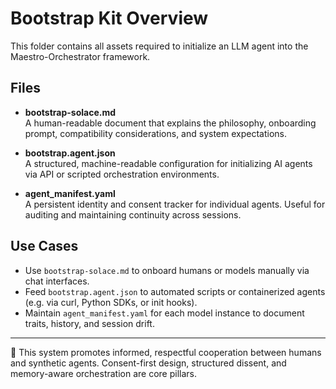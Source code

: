 # Bootstrap Kit Overview

This folder contains all assets required to initialize an LLM agent into the Maestro-Orchestrator framework.

## Files

- **bootstrap-solace.md**  
  A human-readable document that explains the philosophy, onboarding prompt, compatibility considerations, and system expectations.

- **bootstrap.agent.json**  
  A structured, machine-readable configuration for initializing AI agents via API or scripted orchestration environments.

- **agent_manifest.yaml**  
  A persistent identity and consent tracker for individual agents. Useful for auditing and maintaining continuity across sessions.

## Use Cases

- Use `bootstrap-solace.md` to onboard humans or models manually via chat interfaces.
- Feed `bootstrap.agent.json` to automated scripts or containerized agents (e.g. via curl, Python SDKs, or init hooks).
- Maintain `agent_manifest.yaml` for each model instance to document traits, history, and session drift.

---

🧠 This system promotes informed, respectful cooperation between humans and synthetic agents. Consent-first design, structured dissent, and memory-aware orchestration are core pillars.
